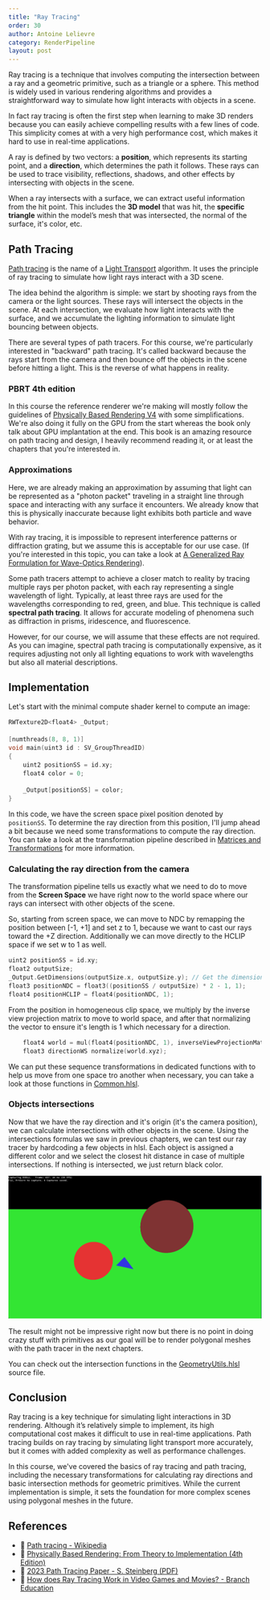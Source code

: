 ```yaml
---
title: "Ray Tracing"
order: 30
author: Antoine Lelievre
category: RenderPipeline 
layout: post
---
```


Ray tracing is a technique that involves computing the intersection between a ray and a geometric primitive, such as a triangle or a sphere. This method is widely used in various rendering algorithms and provides a straightforward way to simulate how light interacts with objects in a scene.

In fact ray tracing is often the first step when learning to make 3D renders because you can easily achieve compelling results with a few lines of code. This simplicity comes at with a very high performance cost, which makes it hard to use in real-time applications.

A ray is defined by two vectors: a **position**, which represents its starting point, and a **direction**, which determines the path it follows. These rays can be used to trace visibility, reflections, shadows, and other effects by intersecting with objects in the scene.

When a ray intersects with a surface, we can extract useful information from the hit point. This includes the **3D model** that was hit, the **specific triangle** within the model’s mesh that was intersected, the normal of the surface, it's color, etc.

## Path Tracing

[Path tracing](https://en.wikipedia.org/wiki/Path_tracing) is the name of a [Light Transport](https://en.wikipedia.org/wiki/Light_transport_theory) algorithm. It uses the principle of ray tracing to simulate how light rays interact with a 3D scene.

The idea behind the algorithm is simple: we start by shooting rays from the camera or the light sources. These rays will intersect the objects in the scene. At each intersection, we evaluate how light interacts with the surface, and we accumulate the lighting information to simulate light bouncing between objects.

There are several types of path tracers. For this course, we're particularly interested in "backward" path tracing. It's called backward because the rays start from the camera and then bounce off the objects in the scene before hitting a light. This is the reverse of what happens in reality.

### PBRT 4th edition

In this course the reference renderer we're making will mostly follow the guidelines of [Physically Based Rendering V4](https://pbr-book.org/4ed/contents) with some simplifications. We're also doing it fully on the GPU from the start whereas the book only talk about GPU implantation at the end. This book is an amazing resource on path tracing and design, I heavily recommend reading it, or at least the chapters that you're interested in.

### Approximations

Here, we are already making an approximation by assuming that light can be represented as a "photon packet" traveling in a straight line through space and interacting with any surface it encounters. We already know that this is physically inaccurate because light exhibits both particle and wave behavior.  

With ray tracing, it is impossible to represent interference patterns or diffraction grating, but we assume this is acceptable for our use case. (If you're interested in this topic, you can take a look at [A Generalized Ray Formulation for Wave-Optics Rendering](https://ssteinberg.xyz/2023rtplt/2023_rtplt.pdf)).

Some path tracers attempt to achieve a closer match to reality by tracing multiple rays per photon packet, with each ray representing a single wavelength of light. Typically, at least three rays are used for the wavelengths corresponding to red, green, and blue. This technique is called **spectral path tracing**. It allows for accurate modeling of phenomena such as diffraction in prisms, iridescence, and fluorescence.

However, for our course, we will assume that these effects are not required. As you can imagine, spectral path tracing is computationally expensive, as it requires adjusting not only all lighting equations to work with wavelengths but also all material descriptions.

## Implementation

Let's start with the minimal compute shader kernel to compute an image:

```c
RWTexture2D<float4> _Output;

[numthreads(8, 8, 1)]
void main(uint3 id : SV_GroupThreadID)
{
    uint2 positionSS = id.xy;
    float4 color = 0;

    _Output[positionSS] = color;
}
```

In this code, we have the screen space pixel position denoted by `positionSS`. To determine the ray direction from this position, I'll jump ahead a bit because we need some transformations to compute the ray direction. You can take a look at the transformation pipeline described in [Matrices and Transformations](MatricesAndTransformations.md) for more information.

### Calculating the ray direction from the camera

The transformation pipeline tells us exactly what we need to do to move from the **Screen Space** we have right now to the world space where our rays can intersect with other objects of the scene.

So, starting from screen space, we can move to NDC by remapping the position between [-1, +1] and set z to 1, because we want to cast our rays toward the +Z direction. Additionally we can move directly to the HCLIP space if we set w to 1 as well.

```c
uint2 positionSS = id.xy;
float2 outputSize;
_Output.GetDimensions(outputSize.x, outputSize.y); // Get the dimension of the output to remap the screen position.
float3 positionNDC = float3((positionSS / outputSize) * 2 - 1, 1);
float4 positionHCLIP = float4(positionNDC, 1);
```

From the position in homogeneous clip space, we multiply by the inverse view projection matrix to move to world space, and after that normalizing the vector to ensure it's length is 1 which necessary for a direction.

```c
    float4 world = mul(float4(positionNDC, 1), inverseViewProjectionMatrix);
    float3 directionWS normalize(world.xyz);
```

We can put these sequence transformations in dedicated functions with to help us move from one space tro another when necessary, you can take a look at those functions in [Common.hlsl](https://github.com/alelievr/Modern-Rendering-Introduction/blob/master/ModernRenderer/assets/shaders/Common.hlsl).

### Objects intersections

Now that we have the ray direction and it's origin (it's the camera position), we can calculate intersections with other objects in the scene. Using the intersections formulas we saw in previous chapters, we can test our ray tracer by hardcoding a few objects in hlsl. Each object is assigned a different color and we select the closest hit distance in case of multiple intersections. If nothing is intersected, we just return black color.

![](../assets/Recordings/Hardcoded%20Scene%2000.png)

The result might not be impressive right now but there is no point in doing crazy stuff with primitives as our goal will be to render polygonal meshes with the path tracer in the next chapters.

You can check out the intersection functions in the [GeometryUtils.hlsl](https://github.com/alelievr/Modern-Rendering-Introduction/blob/master/ModernRenderer/assets/shaders/GeometryUtils.hlsl) source file.

## Conclusion

Ray tracing is a key technique for simulating light interactions in 3D rendering. Although it’s relatively simple to implement, its high computational cost makes it difficult to use in real-time applications. Path tracing builds on ray tracing by simulating light transport more accurately, but it comes with added complexity as well as performance challenges.

In this course, we've covered the basics of ray tracing and path tracing, including the necessary transformations for calculating ray directions and basic intersection methods for geometric primitives. While the current implementation is simple, it sets the foundation for more complex scenes using polygonal meshes in the future.

## References

- 📄 [Path tracing - Wikipedia](https://en.wikipedia.org/wiki/Path_tracing)
- 📄 [Physically Based Rendering: From Theory to Implementation (4th Edition)](https://pbr-book.org/4ed/contents)
- 📄 [2023 Path Tracing Paper - S. Steinberg (PDF)](https://ssteinberg.xyz/2023rtplt/2023_rtplt.pdf)
- 🎥 [How does Ray Tracing Work in Video Games and Movies? - Branch Education](https://www.youtube.com/watch?v=iOlehM5kNSk)

